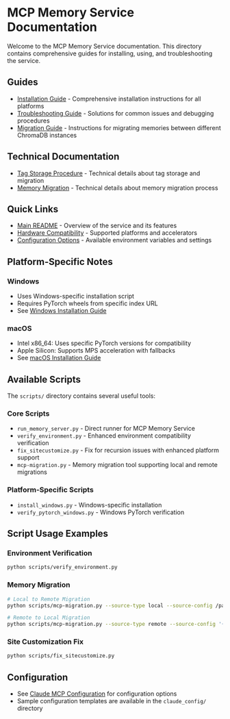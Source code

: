 # MCP Memory Service Documentation

Welcome to the MCP Memory Service documentation. This directory contains comprehensive guides for installing, using, and troubleshooting the service.

## Guides

- [Installation Guide](guides/installation.md) - Comprehensive installation instructions for all platforms
- [Troubleshooting Guide](guides/troubleshooting.md) - Solutions for common issues and debugging procedures
- [Migration Guide](guides/migration.md) - Instructions for migrating memories between different ChromaDB instances

## Technical Documentation

- [Tag Storage Procedure](technical/tag-storage.md) - Technical details about tag storage and migration
- [Memory Migration](technical/memory-migration.md) - Technical details about memory migration process

## Quick Links

- [Main README](../README.md) - Overview of the service and its features
- [Hardware Compatibility](../README.md#hardware-compatibility) - Supported platforms and accelerators
- [Configuration Options](../README.md#configuration-options) - Available environment variables and settings

## Platform-Specific Notes

### Windows
- Uses Windows-specific installation script
- Requires PyTorch wheels from specific index URL
- See [Windows Installation Guide](guides/installation.md#windows)

### macOS
- Intel x86_64: Uses specific PyTorch versions for compatibility
- Apple Silicon: Supports MPS acceleration with fallbacks
- See [macOS Installation Guide](guides/installation.md#macos)

## Available Scripts

The `scripts/` directory contains several useful tools:

### Core Scripts
- `run_memory_server.py` - Direct runner for MCP Memory Service
- `verify_environment.py` - Enhanced environment compatibility verification
- `fix_sitecustomize.py` - Fix for recursion issues with enhanced platform support
- `mcp-migration.py` - Memory migration tool supporting local and remote migrations

### Platform-Specific Scripts
- `install_windows.py` - Windows-specific installation
- `verify_pytorch_windows.py` - Windows PyTorch verification

## Script Usage Examples

### Environment Verification
```bash
python scripts/verify_environment.py
```

### Memory Migration
```bash
# Local to Remote Migration
python scripts/mcp-migration.py --source-type local --source-config /path/to/local/chroma --target-type remote --target-config '{"host": "remote-host", "port": 8000}'

# Remote to Local Migration
python scripts/mcp-migration.py --source-type remote --source-config '{"host": "remote-host", "port": 8000}' --target-type local --target-config /path/to/local/chroma
```

### Site Customization Fix
```bash
python scripts/fix_sitecustomize.py
```

## Configuration

- See [Claude MCP Configuration](../README.md#claude-mcp-configuration) for configuration options
- Sample configuration templates are available in the `claude_config/` directory